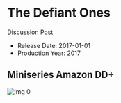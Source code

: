 # The Defiant Ones

[Discussion Post](https://www.avsforum.com/threads/bass-eq-for-filtered-movies.2995212/post-57623132)

* Release Date: 2017-01-01
* Production Year: 2017

## Miniseries Amazon DD+

![img 0](https://i.imgur.com/ckTS1ZL.jpg)

